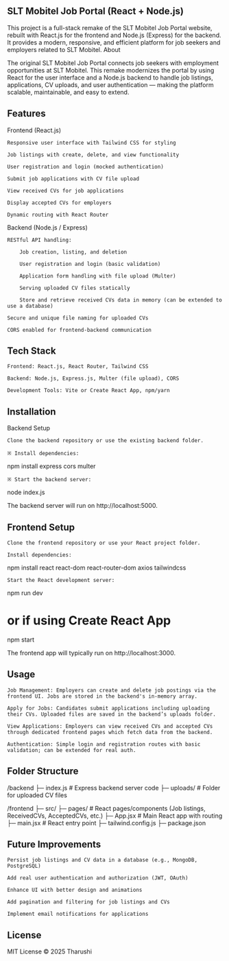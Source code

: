 ## SLT Mobitel Job Portal (React + Node.js)

This project is a full-stack remake of the SLT Mobitel Job Portal website, rebuilt with React.js for the frontend and Node.js (Express) for the backend. It provides a modern, responsive, and efficient platform for job seekers and employers related to SLT Mobitel.
About

The original SLT Mobitel Job Portal connects job seekers with employment opportunities at SLT Mobitel. This remake modernizes the portal by using React for the user interface and a Node.js backend to handle job listings, applications, CV uploads, and user authentication — making the platform scalable, maintainable, and easy to extend.

## Features
Frontend (React.js)

    Responsive user interface with Tailwind CSS for styling

    Job listings with create, delete, and view functionality

    User registration and login (mocked authentication)

    Submit job applications with CV file upload

    View received CVs for job applications

    Display accepted CVs for employers

    Dynamic routing with React Router

Backend (Node.js / Express)

    RESTful API handling:

        Job creation, listing, and deletion

        User registration and login (basic validation)

        Application form handling with file upload (Multer)

        Serving uploaded CV files statically

        Store and retrieve received CVs data in memory (can be extended to use a database)

    Secure and unique file naming for uploaded CVs

    CORS enabled for frontend-backend communication

## Tech Stack

    Frontend: React.js, React Router, Tailwind CSS

    Backend: Node.js, Express.js, Multer (file upload), CORS

    Development Tools: Vite or Create React App, npm/yarn

## Installation
Backend Setup

    Clone the backend repository or use the existing backend folder.

    ※ Install dependencies:

npm install express cors multer

    ※ Start the backend server:

node index.js

The backend server will run on http://localhost:5000.

## Frontend Setup

    Clone the frontend repository or use your React project folder.

    Install dependencies:

npm install react react-dom react-router-dom axios tailwindcss

    Start the React development server:

npm run dev
# or if using Create React App
npm start

The frontend app will typically run on http://localhost:3000.
## Usage

    Job Management: Employers can create and delete job postings via the frontend UI. Jobs are stored in the backend's in-memory array.

    Apply for Jobs: Candidates submit applications including uploading their CVs. Uploaded files are saved in the backend’s uploads folder.

    View Applications: Employers can view received CVs and accepted CVs through dedicated frontend pages which fetch data from the backend.

    Authentication: Simple login and registration routes with basic validation; can be extended for real auth.

## Folder Structure 

/backend
  ├─ index.js         # Express backend server code
  ├─ uploads/         # Folder for uploaded CV files

/frontend
  ├─ src/
     ├─ pages/        # React pages/components (Job listings, ReceivedCVs, AcceptedCVs, etc.)
     ├─ App.jsx       # Main React app with routing
     ├─ main.jsx      # React entry point
  ├─ tailwind.config.js
  ├─ package.json

## Future Improvements

    Persist job listings and CV data in a database (e.g., MongoDB, PostgreSQL)

    Add real user authentication and authorization (JWT, OAuth)

    Enhance UI with better design and animations

    Add pagination and filtering for job listings and CVs

    Implement email notifications for applications

## License

MIT License © 2025 Tharushi